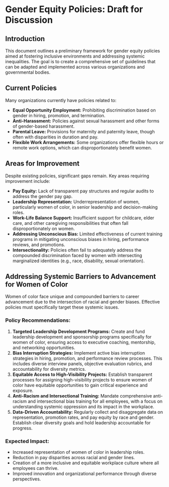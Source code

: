# Gender Equity Policies: Draft for Discussion

## Introduction

This document outlines a preliminary framework for gender equity policies aimed at fostering inclusive environments and addressing systemic inequalities. The goal is to create a comprehensive set of guidelines that can be adapted and implemented across various organizations and governmental bodies.

## Current Policies

Many organizations currently have policies related to:

*   **Equal Opportunity Employment:** Prohibiting discrimination based on gender in hiring, promotion, and termination.
*   **Anti-Harassment:** Policies against sexual harassment and other forms of gender-based harassment.
*   **Parental Leave:** Provisions for maternity and paternity leave, though often with disparities in duration and pay.
*   **Flexible Work Arrangements:** Some organizations offer flexible hours or remote work options, which can disproportionately benefit women.

## Areas for Improvement

Despite existing policies, significant gaps remain. Key areas requiring improvement include:

*   **Pay Equity:** Lack of transparent pay structures and regular audits to address the gender pay gap.
*   **Leadership Representation:** Underrepresentation of women, particularly women of color, in senior leadership and decision-making roles.
*   **Work-Life Balance Support:** Insufficient support for childcare, elder care, and other caregiving responsibilities that often fall disproportionately on women.
*   **Addressing Unconscious Bias:** Limited effectiveness of current training programs in mitigating unconscious biases in hiring, performance reviews, and promotions.
*   **Intersectionality:** Policies often fail to adequately address the compounded discrimination faced by women with intersecting marginalized identities (e.g., race, disability, sexual orientation).

## Addressing Systemic Barriers to Advancement for Women of Color

Women of color face unique and compounded barriers to career advancement due to the intersection of racial and gender biases. Effective policies must specifically target these systemic issues.

### Policy Recommendations:

1.  **Targeted Leadership Development Programs:** Create and fund leadership development and sponsorship programs specifically for women of color, ensuring access to executive coaching, mentorship, and networking opportunities.
2.  **Bias Interruption Strategies:** Implement active bias interruption strategies in hiring, promotion, and performance review processes. This includes diverse interview panels, objective evaluation rubrics, and accountability for diversity metrics.
3.  **Equitable Access to High-Visibility Projects:** Establish transparent processes for assigning high-visibility projects to ensure women of color have equitable opportunities to gain critical experience and exposure.
4.  **Anti-Racism and Intersectional Training:** Mandate comprehensive anti-racism and intersectional bias training for all employees, with a focus on understanding systemic oppression and its impact in the workplace.
5.  **Data-Driven Accountability:** Regularly collect and disaggregate data on representation, promotion rates, and pay equity by race and gender. Establish clear diversity goals and hold leadership accountable for progress.

### Expected Impact:

*   Increased representation of women of color in leadership roles.
*   Reduction in pay disparities across racial and gender lines.
*   Creation of a more inclusive and equitable workplace culture where all employees can thrive.
*   Improved innovation and organizational performance through diverse perspectives.
